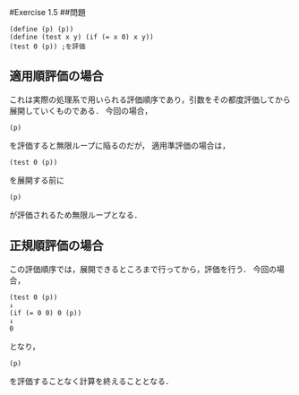 #Exercise 1.5
##問題

```
(define (p) (p))
(define (test x y) (if (= x 0) x y))
(test 0 (p)) ;を評価
```

## 適用順評価の場合
これは実際の処理系で用いられる評価順序であり，引数をその都度評価してから展開していくものである．
今回の場合，
```
(p)
```
を評価すると無限ループに陥るのだが，
適用準評価の場合は，
```
(test 0 (p))
```
を展開する前に
```
(p)
```
が評価されるため無限ループとなる．

## 正規順評価の場合
この評価順序では，展開できるところまで行ってから，評価を行う．
今回の場合，
```
(test 0 (p))
↓
(if (= 0 0) 0 (p))
↓
0
```
となり，
```
(p)
```
を評価することなく計算を終えることとなる．
